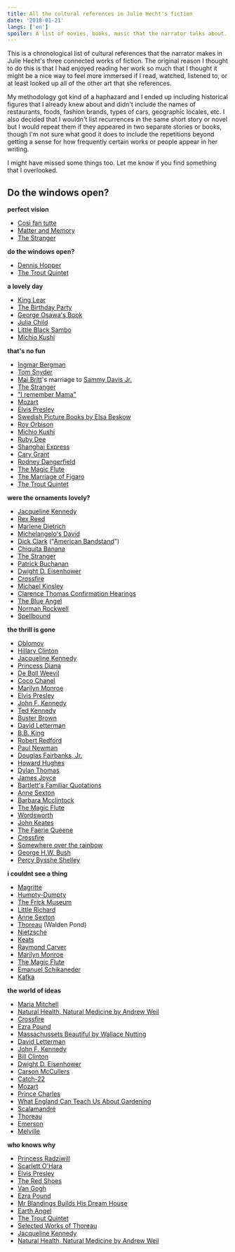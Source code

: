 ```yaml
---
title: All the cultural references in Julie Hecht's fiction
date: '2018-01-21'
langs: ['en']
spoiler: A list of movies, books, music that the narrator talks about.
---
```


This is a chronological list of cultural references that the narrator makes in Julie Hecht's three connected works of fiction. The original reason I thought to do this is that I had enjoyed reading her work so much that I thought it might be a nice way to feel more immersed if I read, watched, listened to, or at least looked up all of the other art that she references.

My methodology got kind of a haphazard and I ended up including historical figures that I already knew about and didn't include the names of restaurants, foods, fashion brands, types of cars, geographic locales, etc. I also decided that I wouldn't list recurrences in the same short story or novel but I would repeat them if they appeared in two separate stories or books, though I'm not sure what good it does to include the repetitions beyond getting a sense for how frequently certain works or people appear in her writing.

I might have missed some things too. Let me know if you find something that I overlooked.

## Do the windows open?

**perfect vision**

- [Così fan tutte](https://en.wikipedia.org/wiki/Cos%C3%AC_fan_tutte)
- [Matter and Memory](https://en.wikipedia.org/wiki/Matter_and_Memory)
- [The Stranger](https://en.wikipedia.org/wiki/The_Stranger_(1946_film))

**do the windows open?**

- [Dennis Hopper](https://en.wikipedia.org/wiki/Dennis_Hopper)
- [The Trout Quintet](https://en.wikipedia.org/wiki/Trout_Quintet)

**a lovely day**

- [King Lear](https://en.wikipedia.org/wiki/King_Lear)
- [The Birthday Party](https://en.wikipedia.org/wiki/The_Birthday_Party_(play))
- [George Osawa's Book](https://en.wikipedia.org/wiki/George_Ohsawa)
- [Julia Child](https://en.wikipedia.org/wiki/Julia_Child)
- [Little Black Sambo](https://en.wikipedia.org/wiki/The_Story_of_Little_Black_Sambo)
- [Michio Kushi](https://en.wikipedia.org/wiki/Michio_Kushi) 

**that's no fun**

- [Ingmar Bergman](https://en.wikipedia.org/wiki/Ingmar_Bergman)
- [Tom Snyder](https://en.wikipedia.org/wiki/Tom_Snyder)
- [Mai Britt](https://en.wikipedia.org/wiki/May_Britt)'s marriage to [Sammy Davis Jr.](https://en.wikipedia.org/wiki/Sammy_Davis_Jr.)
- [The Stranger](https://en.wikipedia.org/wiki/The_Stranger_(1946_film))
- ["I remember Mama"](https://en.wikipedia.org/wiki/Mama_(TV_series))
- [Mozart](https://en.wikipedia.org/wiki/Wolfgang_Amadeus_Mozart)
- [Elvis Presley](https://en.wikipedia.org/wiki/Elvis_Presley)
- [Swedish Picture Books by Elsa Beskow](https://en.wikipedia.org/wiki/Elsa_Beskow)
- [Roy Orbison](https://en.wikipedia.org/wiki/Roy_Orbison)
- [Michio Kushi](https://en.wikipedia.org/wiki/Michio_Kushi)
- [Ruby Dee](https://en.wikipedia.org/wiki/Ruby_Dee)
- [Shanghai Express](https://en.wikipedia.org/wiki/Shanghai_Express_(film))
- [Cary Grant](https://en.wikipedia.org/wiki/Cary_Grant)
- [Rodney Dangerfield](https://en.wikipedia.org/wiki/Rodney_Dangerfield)
- [The Magic Flute](https://en.wikipedia.org/wiki/The_Magic_Flute)
- [The Marriage of Figaro](https://en.wikipedia.org/wiki/The_Marriage_of_Figaro)
- [The Trout Quintet](https://en.wikipedia.org/wiki/Trout_Quintet)

**were the ornaments lovely?**

- [Jacqueline Kennedy](https://en.wikipedia.org/wiki/Jacqueline_Kennedy_Onassis)
- [Rex Reed](https://en.wikipedia.org/wiki/Rex_Reed)
- [Marlene Dietrich](https://en.wikipedia.org/wiki/Marlene_Dietrich)
- [Michelangelo's David](https://en.wikipedia.org/wiki/David_(Michelangelo))
- [Dick Clark](https://en.wikipedia.org/wiki/Dick_Clark) ("[American Bandstand](https://en.wikipedia.org/wiki/American_Bandstand)")
- [Chiquita Banana](https://en.wikipedia.org/wiki/Chiquita_banana)
- [The Stranger](https://en.wikipedia.org/wiki/The_Stranger_(1946_film))
- [Patrick Buchanan](https://en.wikipedia.org/wiki/Pat_Buchanan)
- [Dwight D. Eisenhower](https://en.wikipedia.org/wiki/Dwight_D._Eisenhower)
- [Crossfire](https://en.wikipedia.org/wiki/Crossfire_(U.S._TV_program))
- [Michael Kinsley](https://en.wikipedia.org/wiki/Michael_Kinsley)
- [Clarence Thomas Confirmation Hearings](https://en.wikipedia.org/wiki/Clarence_Thomas_Supreme_Court_nomination)
- [The Blue Angel](https://en.wikipedia.org/wiki/The_Blue_Angel)
- [Norman Rockwell](https://en.wikipedia.org/wiki/Norman_Rockwell)
- [Spellbound](https://en.wikipedia.org/wiki/Spellbound_(1945_film))

**the thrill is gone**

- [Oblomov](https://en.wikipedia.org/wiki/Oblomov)
- [Hillary Clinton](https://en.wikipedia.org/wiki/Hillary_Clinton)
- [Jacqueline Kennedy](https://en.wikipedia.org/wiki/Jacqueline_Kennedy_Onassis)
- [Princess Diana](https://en.wikipedia.org/wiki/Diana,_Princess_of_Wales)
- [De Boll Weevil](https://en.wikipedia.org/wiki/Boll_Weevil_(song))
- [Coco Chanel](https://en.wikipedia.org/wiki/Coco_Chanel)
- [Marilyn Monroe](https://en.wikipedia.org/wiki/Marilyn_Monroe)
- [Elvis Presley](https://en.wikipedia.org/wiki/Elvis_Presley)
- [John F. Kennedy](https://en.wikipedia.org/wiki/President_Kennedy)
- [Ted Kennedy](https://en.wikipedia.org/wiki/Ted_Kennedy)
- [Buster Brown](https://en.wikipedia.org/wiki/Buster_Brown)
- [David Letterman](https://en.wikipedia.org/wiki/David_Letterman)
- [B.B. King](https://en.wikipedia.org/wiki/B.B._King)
- [Robert Redford](https://en.wikipedia.org/wiki/Robert_Redford)
- [Paul Newman](https://en.wikipedia.org/wiki/Paul_Newman)
- [Douglas Fairbanks, Jr.](https://en.wikipedia.org/wiki/Douglas_Fairbanks_Jr.)
- [Howard Hughes](https://en.wikipedia.org/wiki/Howard_Hughes)
- [Dylan Thomas](https://en.wikipedia.org/wiki/Dylan_Thomas)
- [James Joyce](https://en.wikipedia.org/wiki/James_Joyce)
- [Bartlett's Familiar Quotations](https://en.wikipedia.org/wiki/Bartlett%27s_Familiar_Quotations)
- [Anne Sexton](https://en.wikipedia.org/wiki/Anne_Sexton)
- [Barbara Mcclintock](https://en.wikipedia.org/wiki/Barbara_McClintock)
- [The Magic Flute](https://en.wikipedia.org/wiki/The_Magic_Flute)
- [Wordsworth](https://en.wikipedia.org/wiki/William_Wordsworth)
- [John Keates](https://en.wikipedia.org/wiki/John_Keats)
- [The Faerie Queene](https://en.wikipedia.org/wiki/The_Faerie_Queene)
- [Crossfire](https://en.wikipedia.org/wiki/Crossfire_(U.S._TV_program))
- [Somewhere over the rainbow](https://en.wikipedia.org/wiki/Over_the_Rainbow)
- [George H.W. Bush](https://en.wikipedia.org/wiki/George_H._W._Bush)
- [Percy Bysshe Shelley](https://en.wikipedia.org/wiki/Percy_Bysshe_Shelley)

**i couldnt see a thing**

- [Magritte](https://en.wikipedia.org/wiki/Ren%C3%A9_Magritte)
- [Humpty-Dumpty](https://en.wikipedia.org/wiki/Humpty_Dumpty)
- [The Frick Museum](https://en.wikipedia.org/wiki/Frick_Collection)
- [Little Richard](https://en.wikipedia.org/wiki/Little_Richard)
- [Anne Sexton](https://en.wikipedia.org/wiki/Anne_Sexton)
- [Thoreau](https://en.wikipedia.org/wiki/Henry_David_Thoreau) (Walden Pond)
- [Nietzsche](https://en.wikipedia.org/wiki/Nietzsche)
- [Keats](https://en.wikipedia.org/wiki/John_Keats)
- [Raymond Carver](https://en.wikipedia.org/wiki/Raymond_Carver)
- [Marilyn Monroe](https://en.wikipedia.org/wiki/Marilyn_Monroe)
- [The Magic Flute](https://en.wikipedia.org/wiki/The_Magic_Flute)
- [Emanuel Schikaneder](https://en.wikipedia.org/wiki/Emanuel_Schikaneder)
- [Kafka](https://en.wikipedia.org/wiki/Kafka)

**the world of ideas**

- [Maria Mitchell](https://en.wikipedia.org/wiki/Maria_Mitchell)
- [Natural Health, Natural Medicine by Andrew Weil](https://en.wikipedia.org/wiki/Andrew_Weil)
- [Crossfire](https://en.wikipedia.org/wiki/Crossfire_(U.S._TV_program))
- [Ezra Pound](https://en.wikipedia.org/wiki/Ezra_Pound)
- [Massachussets Beautiful by Wallace Nutting](https://en.wikipedia.org/wiki/Wallace_Nutting)
- [David Letterman](https://en.wikipedia.org/wiki/David_Letterman)
- [John F. Kennedy](https://en.wikipedia.org/wiki/President_Kennedy)
- [Bill Clinton](https://en.wikipedia.org/wiki/Bill_Clinton)
- [Dwight D. Eisenhower](https://en.wikipedia.org/wiki/Dwight_D._Eisenhower)
- [Carson McCullers](https://en.wikipedia.org/wiki/Carson_McCullers)
- [Catch-22](https://en.wikipedia.org/wiki/Catch-22)
- [Mozart](https://en.wikipedia.org/wiki/Wolfgang_Amadeus_Mozart)
- [Prince Charles](https://en.wikipedia.org/wiki/Prince_Charles)
- [What England Can Teach Us About Gardening](https://bookdome.com/gardening/England-Teach-Gardening/index.html#.XEYWec9Kh24)
- [Scalamandré](https://en.wikipedia.org/wiki/Franco_Scalamandr%C3%A9)
- [Thoreau](https://en.wikipedia.org/wiki/Henry_David_Thoreau)
- [Emerson](https://en.wikipedia.org/wiki/Ralph_Waldo_Emerson)
- [Melville](https://en.wikipedia.org/wiki/Herman_melville)

**who knows why**

- [Princess Radziwill](https://en.wikipedia.org/wiki/Lee_Radziwill)
- [Scarlett O'Hara](https://en.wikipedia.org/wiki/Scarlett_O%27Hara)
- [Elvis Presley](https://en.wikipedia.org/wiki/Elvis_Presley)
- [The Red Shoes](https://en.wikipedia.org/wiki/The_Red_Shoes_(1948_film))
- [Van Gogh](https://en.wikipedia.org/wiki/Vincent_van_Gogh)
- [Ezra Pound](https://en.wikipedia.org/wiki/Ezra_Pound)
- [Mr Blandings Builds His Dream House](https://en.wikipedia.org/wiki/Mr._Blandings_Builds_His_Dream_House)
- [Earth Angel](https://www.youtube.com/watch?v=41GsS3jldOI)
- [The Trout Quintet](https://en.wikipedia.org/wiki/Trout_Quintet)
- [Selected Works of Thoreau](https://books.google.com/books/about/The_Selected_Works_of_Thoreau.html?id=gMcOnQAACAAJ)
- [Jacqueline Kennedy](https://en.wikipedia.org/wiki/Jacqueline_Kennedy_Onassis)
- [Natural Health, Natural Medicine by Andrew Weil](https://en.wikipedia.org/wiki/Andrew_Weil)
